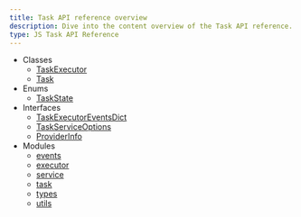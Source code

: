 ```yaml
---
title: Task API reference overview
description: Dive into the content overview of the Task API reference.
type: JS Task API Reference
---
```


* Classes
	* [TaskExecutor](classes/executor.TaskExecutor)
	* [Task](classes/task.Task)
* Enums
	* [TaskState](enums/task.TaskState)
* Interfaces
	* [TaskExecutorEventsDict](interfaces/events.TaskExecutorEventsDict)
	* [TaskServiceOptions](interfaces/service.TaskServiceOptions)
	* [ProviderInfo](interfaces/task.ProviderInfo)
* Modules
	* [events](modules/events)
	* [executor](modules/executor)
	* [service](modules/service)
	* [task](modules/task)
	* [types](modules/types)
	* [utils](modules/utils)